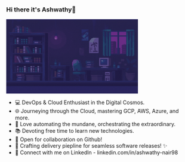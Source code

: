 ### Hi there it's Ashwathy👋
<img src="./MyHeader.gif" alt="Header Image" height="50%" width="70%" align="center">

- 💻 DevOps & Cloud Enthusiast in the Digital Cosmos.
- 🌐 Journeying through the Cloud, mastering GCP, AWS, Azure, and more.
- 🤖 Love automating the mundane, orchestrating the extraordinary.
- 📚 Devoting free time to learn new technologies.
- 👥 Open for collaboration on Github!
- 🚀 Crafting delivery piepline for seamless software releases! ✨
- 🔗 Connect with me on LinkedIn - linkedin.com/in/ashwathy-nair98
<!--
**ashunair/ashunair** is a ✨ _special_ ✨ repository because its `README.md` (this file) appears on your GitHub profile.

Here are some ideas to get you started:

- 🔭 I’m currently working on ...
- 🌱 I’m currently learning ...
- 👯 I’m looking to collaborate on ...
- 🤔 I’m looking for help with ...
- 💬 Ask me about ...
- 📫 How to reach me: ...
- 😄 Pronouns: ...
- ⚡ Fun fact: ...
-->
